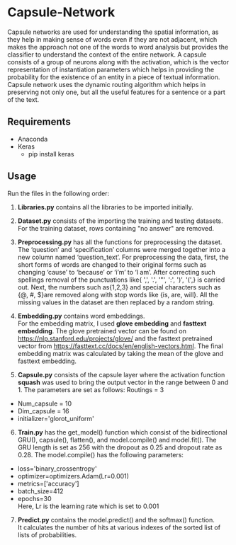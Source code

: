 # Capsule-Network
 Capsule networks are used for understanding the spatial information, as they help in making sense of words even if they are not adjacent, which makes the approach not one of the words to word analysis but provides the classifier to understand the context of the entire network.
A capsule consists of a group of neurons along with the activation, which is the vector representation of instantiation parameters which helps in providing the probability for the existence of an entity in a piece of textual information.
Capsule network uses the dynamic routing algorithm which helps in preserving not only one, but all the useful features for a sentence or a part of the text.


## Requirements
* Anaconda
* Keras
  * pip install keras
  
## Usage
Run the files in the following order:
1. **Libraries.py** contains all the libraries to be imported initially. 

2. **Dataset.py** consists of the importing the training and testing datasets. For the training dataset, rows containing "no answer" are removed. 

3. **Preprocessing.py** has all the functions for preprocessing the dataset. <br>
The ‘question’ and ‘specification’ columns were merged together into a new column named ‘question_text’. For preprocessing the data, first, the short forms of words are changed to their original forms such as changing ‘cause’ to ‘because’ or ‘i’m’ to ‘I am’. After correcting such spellings removal of the punctuations like{ ',', '.', '"', ':', ')', '(',} is carried out. Next, the numbers such as{1,2,3} and special characters such as {@, #, $}are removed along with stop words like {is, are, will}. All the missing values in the dataset are then replaced by a random string.

4. **Embedding.py** contains word embeddings. <br>
For the embedding matrix, I used **glove embedding** and **fasttext embedding**. The glove pretrained vector can be found on <https://nlp.stanford.edu/projects/glove/> and the fasttext pretrained vector from <https://fasttext.cc/docs/en/english-vectors.html>.
 The final embedding matrix was calculated by taking the mean of the glove and fasttext embedding. 

5. **Capsule.py** consists of the capsule layer where the activation function **squash** was used to bring the output vector in the range between 0 and 1. The parameters are set as follows:
  Routings = 3
 * Num_capsule = 10
 * Dim_capsule = 16
 * initializer='glorot_uniform'
 
 6. **Train.py** has the get_model() function which consist of the bidirectional GRU(), capsule(), flatten(), and model.compile() and model.fit().
 The GRU length is set as 256 with the dropout as 0.25 and dropout rate as 0.28.
 The model.compile() has the following parameters:
  * loss='binary_crossentropy'
  * optimizer=optimizers.Adam(Lr=0.001)
  * metrics=['accuracy']
  * batch_size=412
  * epochs=30 <br>
 Here, Lr is the learning rate which is set to 0.001
 
 7. **Predict.py** contains the model.predict() and the softmax() function. <br>
 It calculates the number of hits at various indexes of the sorted list of lists of probabilities.
 


